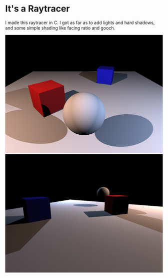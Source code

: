 # It's a Raytracer

I made this raytracer in C. I got as far as to add lights and hard shadows, and some simple shading like facing ratio and gooch.

![result](images/ls21.png)
![result2](images/ls24.png)
